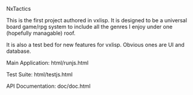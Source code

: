 NxTactics

This is the first project authored in vxlisp. It is designed to be a universal board game/rpg system to include all the genres I enjoy under one (hopefully managable) roof.

It is also a test bed for new features for vxlisp. Obvious ones are UI and database.

Main Application:
html/runjs.html

Test Suite:
html/testjs.html

API Documentation:
doc/doc.html
